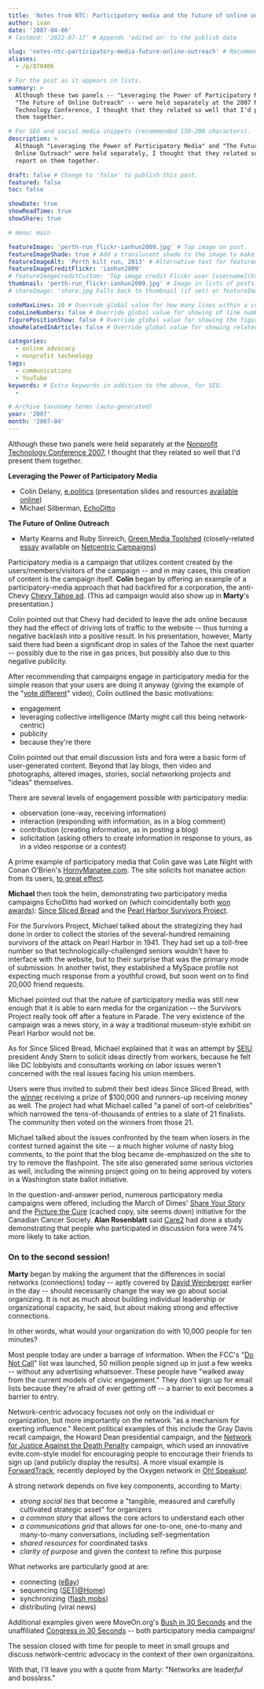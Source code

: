 ```yaml
---
title: 'Notes from NTC: Participatory media and the future of online outreach'
author: ivan
date: '2007-04-06'
# lastmod: '2022-07-17' # Appends 'edited on' to the publish date

slug: 'notes-ntc-participatory-media-future-online-outreach' # Recommended length is 3 to 5 words.
aliases:
  - /p/070406

# For the post as it appears in lists.
summary: >
  Although these two panels -- "Leveraging the Power of Participatory Media" and
  "The Future of Online Outreach" -- were held separately at the 2007 Nonprofit
  Technology Conference, I thought that they related so well that I'd present
  them together.

# For SEO and social media snippets (recommended 150-200 characters).
description: >
  Although "Leveraging the Power of Participatory Media" and "The Future of
  Online Outreach" were held separately, I thought that they related so well I'd
  report on them together.

draft: false # Change to 'false' to publish this post.
featured: false
toc: false

showDate: true
showReadTime: true
showShare: true

# menu: main

featureImage: 'perth-run_flickr-ianhun2009.jpg' # Top image on post.
featureImageShade: true # Add a translucent shade to the image to make overlaid text easier to read.
featureImageAlt: 'Perth kilt run, 2013' # Alternative text for featured image.
featureImageCreditFlickr: 'ianhun2009'
# featureImageCreditCustom: 'Top image credit Flickr user [username](https://www.flickr.com/photos/username).'
thumbnail: 'perth-run_flickr-ianhun2009.jpg' # Image in lists of posts.
# shareImage: 'share.jpg Falls back to thumbnail (if set) or featureImage.

codeMaxLines: 10 # Override global value for how many lines within a code block before auto-collapsing.
codeLineNumbers: false # Override global value for showing of line numbers within code block.
figurePositionShow: false # Override global value for showing the figure label.
showRelatedInArticle: false # Override global value for showing related posts in this series at the end of the content.

categories:
  - online advocacy
  - nonprofit technology
tags:
  - communications
  - YouTube
keywords: # Extra keywords in addition to the above, for SEO.
  -

# Archive taxonomy terms (auto-generated)
year: '2007'
month: '2007-04'
---
```


Although these two panels were held separately at the
[Nonprofit Technology Conference 2007](https://web.archive.org/web/20070308071728/http://www.nten.org/ntc),
I thought that they related so well that I'd present them together.

**Leveraging the Power of Participatory Media**

- Colin Delany, [e.politics](https://www.epolitics.com/) (presentation slides
  and resources
  [available online](https://www.epolitics.com/2007/04/05/resources-for-n-ten-panel-on-socialparticipatory-media/))
- Michael Silberman,
  [EchoDitto](https://web.archive.org/web/20070701104529/http://www.echoditto.com/)

**The Future of Online Outreach**

- Marty Kearns and Ruby Sinreich,
  [Green Media Toolshed](https://web.archive.org/web/20070701171633/http://www.greenmediatoolshed.org/)
  (closely-related
  [essay](https://activist.blogs.com/networkcentricadvocacypaper.pdf) available
  on
  [Netcentric Campaigns](https://web.archive.org/web/20080124154123/http://www.netcentriccampaigns.org/))

Participatory media is a campaign that utilizes content created by the
users/members/visitors of the campaign -- and in may cases, this creation of
content is the campaign itself. **Colin** began by offering an example of a
participatory-media approach that had backfired for a corporation, the
anti-Chevy
[Chevy Tahoe ad](https://web.archive.org/web/20070531074727/http://www.youtube.com/watch?v=3CVezHDxFuw).
(This ad campaign would also show up in **Marty**'s presentation.)

Colin pointed out that Chevy had decided to leave the ads online because they
had the effect of driving lots of traffic to the website -- thus turning a
negative backlash into a positive result. In his presentation, however, Marty
said there had been a significant drop in sales of the Tahoe the next quarter --
possibly due to the rise in gas prices, but possibly also due to this negative
publicity.

After recommending that campaigns engage in participatory media for the simple
reason that your users are doing it anyway (giving the example of the
"[vote different](https://www.youtube.com/watch?v=6h3G-lMZxjo)" video), Colin
outlined the basic motivations:

- engagement
- leveraging collective intelligence (Marty might call this being
  network-centric)
- publicity
- because they're there

Colin pointed out that email discussion lists and fora were a basic form of
user-generated content. Beyond that lay blogs, then video and photographs,
altered images, stories, social networking projects and "ideas" themselves.

There are several levels of engagement possible with participatory media:

- observation (one-way, receiving information)
- interaction (responding with information, as in a blog comment)
- contribution (creating information, as in posting a blog)
- solicitation (asking others to create information in response to yours, as in
  a video response or a contest)

A prime example of participatory media that Colin gave was Late Night with Conan
O'Brien's
[HornyManatee.com](https://web.archive.org/web/20070705204729/http://www.hornymanatee.com/).
The site solicits hot manatee action from its users,
[to great effect](https://web.archive.org/web/20070127151216/http://www.hornymanatee.com:80/fan_art/8017.shtml).

**Michael** then took the helm, demonstrating two participatory media campaigns
EchoDitto had worked on (which coincidentally both
[won awards](https://web.archive.org/web/20071028185218/http://www.echoditto.com/node/1063)):
[Since Sliced Bread](https://web.archive.org/web/20070719052759/http://www.sinceslicedbread.com/)
and the
[Pearl Harbor Survivors Project](https://web.archive.org/web/20070630001236/http://www.pearlharborstories.org/).

For the Survivors Project, Michael talked about the strategizing they had done
in order to collect the stories of the several-hundred remaining survivors of
the attack on Pearl Harbor in 1941. They had set up a toll-free number so that
technologically-challenged seniors wouldn't have to interface with the website,
but to their surprise that was the primary mode of submission. In another twist,
they established a MySpace profile not expecting much response from a youthful
crowd, but soon went on to find 20,000 friend requests.

Michael pointed out that the nature of participatory media was still new enough
that it is able to earn media for the organization -- the Survivors Project
really took off after a feature in Parade. The very existence of the campaign
was a news story, in a way a traditional museum-style exhibit on Pearl Harbor
would not be.

As for Since Sliced Bread, Michael explained that it was an attempt by
[SEIU](https://seiu.org/) president Andy Stern to solicit ideas directly from
workers, because he felt like DC lobbyists and consultants working on labor
issues weren't concerned with the real issues facing his union members.

Users were thus invited to submit their best ideas Since Sliced Bread, with the
[winner](https://web.archive.org/web/20070719053813/http://www.sinceslicedbread.com/idea/9602)
receiving a prize of $100,000 and runners-up receiving money as well. The
project had what Michael called "a panel of sort-of celebrities" which narrowed
the tens-of-thousands of entries to a slate of 21 finalists. The community then
voted on the winners from those 21.

Michael talked about the issues confronted by the team when losers in the
contest turned against the site -- a much higher volume of nasty blog comments,
to the point that the blog became de-emphasized on the site to try to remove the
flashpoint. The site also generated some serious victories as well, including
the winning project going on to being approved by voters in a Washington state
ballot initiative.

In the question-and-answer period, numerous participatory media campaigns were
offered, including the March of Dimes'
[Share Your Story](https://web.archive.org/web/20070717211439/http://www.shareyourstory.org/)
and the
[Picture the Cure](https://web.archive.org/web/20070610082243/http://picturethecure.ca/)
(cached copy, site seems down) initiative for the Canadian Cancer Society.
**Alan Rosenblatt** said
[Care2](https://web.archive.org/web/20070706210219/http://www.care2.com/) had
done a study demonstrating that people who participated in discussion fora were
74% more likely to take action.

### On to the second session!

**Marty** began by making the argument that the differences in social networks
(connections) today -- aptly covered by
[David Weinberger](https://web.archive.org/web/20081205054343/netsquared.org/blog/britt-bravo/notes-ntc-keynote-david-weinberger)
earlier in the day -- should necessarily change the way we go about social
organizing. It is not as much about building individual leadership or
organizational capacity, he said, but about making strong and effective
connections.

In other words, what would your organization do with 10,000 people for ten
minutes?

Most people today are under a barrage of information. When the FCC's
"[Do Not Call](https://www.donotcall.gov/)" list was launched, 50 million people
signed up in just a few weeks -- without any advertising whatsoever. These
people have "walked away from the current models of civic engagement." They
don't sign up for email lists because they're afraid of ever getting off -- a
barrier to exit becomes a barrier to entry.

Network-centric advocacy focuses not only on the individual or organization, but
more importantly on the network "as a mechanism for exerting influence." Recent
political examples of this include the Gray Davis recall campaign, the Howard
Dean presidential campaign, and the
[Network for Justice Against the Death Penalty](https://web.archive.org/web/20070708232229/http://www.networkforjustice.org/partners/New_Yorkers_Against_The_Death_Penalty)
campaign, which used an innovative evite.com-style model for encouraging people
to encourage their friends to sign up (and publicly display the results). A more
visual example is
[ForwardTrack](https://web.archive.org/web/20070714124801/http://forwardtrack.eyebeamresearch.org/),
recently deployed by the Oxygen network in
[Oh! Speakup!](https://web.archive.org/web/20070716232054/http://speakup.oxygen.com/campaigns/womensrights/).

A strong network depends on five key components, according to Marty:

- _strong social ties_ that become a "tangible, measured and carefully
  cultivated strategic asset" for organizers
- _a common story_ that allows the core actors to understand each other
- _a communications grid_ that allows for one-to-one, one-to-many and
  many-to-many conversations, including self-segmentation
- _shared resources_ for coordinated tasks
- _clarity of purpose_ and given the context to refine this purpose

What networks are particularly good at are:

- connecting ([eBay](https://www.ebay.com/))
- sequencing ([SETI@Home](https://en.wikipedia.org/wiki/SETI@home))
- synchronizing ([flash mobs](https://smartmobs.com/book-summary/))
- distributing (viral news)

Additional examples given were MoveOn.org's
[Bush in 30 Seconds](https://web.archive.org/web/20070709151254/http://bushin30seconds.org/)
and the unaffiliated
[Congress in 30 Seconds](https://web.archive.org/web/20070625065450/http://www.congressin30seconds.com/)
-- both participatory media campaigns!

The session closed with time for people to meet in small groups and discuss
network-centric advocacy in the context of their own organizaitons.

With that, I'll leave you with a quote from Marty: "Networks are
leader<em>ful</em> and boss<em>less</em>."
